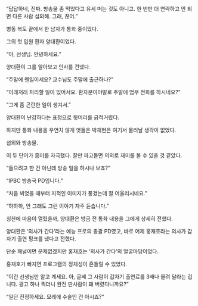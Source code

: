 “답답하네, 진짜. 방송물 좀 먹었다고 유세 떠는 것도 아니고. 한 번만 더 연락하고 안 되면 다른 사람 섭외해. 그래, 끊어.”

병동 복도 끝에서 한 남자가 통화 중이었다.

그의 첫 입원 환자 양대환이었다.

“아, 선생님. 안녕하세요.”

양대환이 그를 알아보고 인사를 건넸다.

“주말에 웬일이세요? 교수님도 주말에 출근하나?”

“이래저래 처리할 일이 있어서요. 환자분이야말로 주말에 업무 전화를 하시네요?”

“그게 좀 곤란한 일이 생겨서.”

양대환이 난감하다는 표정으로 뒷머리를 긁적거렸다.

하지만 통화 내용을 우연치 않게 엿들은 박재현은 여기서 물러날 생각이 없었다.

섭외와 방송물.

이 두 단어가 흥미를 자극했다. 잘만 파고들면 의외로 재미를 볼 수 있을 것 같았다.

“들으려고 한 건 아닌데 방송 일을 하시나 보죠?”

“IPBC 방송국 PD입니다.”

“처음 뵈었을 때부터 지적인 이미지가 풍겼는데 잘 어울리시네요.”

“하하하, 안 그래도 그런 이야기 자주 듣습니다.”

칭찬에 마음이 열렸을까, 양대환은 방금 전 통화 내용을 그에게 상세히 전했다.

양대환은 ‘의사가 간다’라는 예능 프로의 총괄 PD였고, 바로 어제 홍재호라는 의사가 갑자기 출연 펑크를 냈다고 전했다.

단순 패널이면 문제없겠지만 홍재호는 ‘의사가 간다’의 얼굴마담이었다.

홍재호가 빠지면 프로그램의 정체성이 흔들릴 수 있었다.

“이건 선생님만 알고 계세요. 아, 글쎄 그 사람이 갑자기 출연료를 3배나 올려 달라는 겁니다. 광고 하나 찍더니 완전 딴사람이 돼 버렸다니까요?”

“일단 진정하세요. 모레에 수술인 건 아시죠?”
